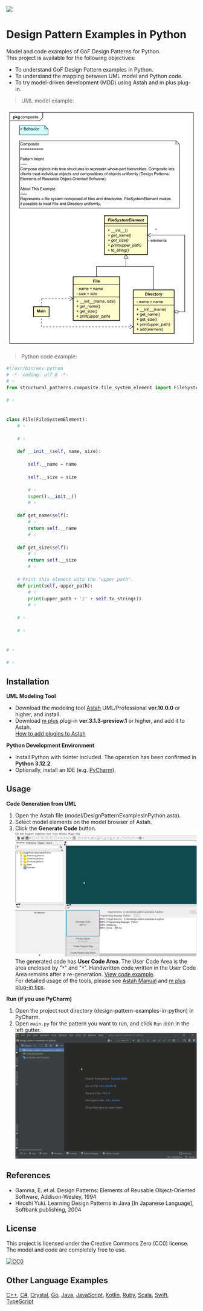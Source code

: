 [<img src="./screenshots/AllPatterns.svg">](https://raw.githubusercontent.com/takaakit/design-pattern-examples-in-python/master/screenshots/AllPatterns.svg)

Design Pattern Examples in Python
===

Model and code examples of GoF Design Patterns for Python.  
This project is available for the following objectives:  

* To understand GoF Design Pattern examples in Python.
* To understand the mapping between UML model and Python code.
* To try model-driven development (MDD) using Astah and m plus plug-in.

> UML model example:

![](./screenshots/CompositePattern.svg "Composite Pattern")

<a id="code-example"></a>
> Python code example:

```python
#!/usr/bin/env python
# -*- coding: utf-8 -*-
# ˅
from structural_patterns.composite.file_system_element import FileSystemElement

# ˄


class File(FileSystemElement):
    # ˅

    # ˄

    def __init__(self, name, size):

        self.__name = name

        self.__size = size

        # ˅
        super().__init__()
        # ˄

    def get_name(self):
        # ˅
        return self.__name
        # ˄

    def get_size(self):
        # ˅
        return self.__size
        # ˄

    # Print this element with the "upper_path".
    def print(self, upper_path):
        # ˅
        print(upper_path + '/' + self.to_string())
        # ˄

    # ˅

    # ˄


# ˅

# ˄
```

Installation
------------
**UML Modeling Tool**
* Download the modeling tool [Astah](https://astah.net/download) UML/Professional **ver.10.0.0** or higher, and install.  
* Download [m plus](https://sites.google.com/view/m-plus-plugin/download) plug-in **ver.3.1.3-preview.1** or higher, and add it to Astah.  
  [How to add plugins to Astah](https://astahblog.com/2014/12/15/astah_plugins/)

**Python Development Environment**  
* Install Python with tkinter included. The operation has been confirmed in **Python 3.12.2**.
* Optionally, install an IDE (e.g. [PyCharm](https://www.jetbrains.com/pycharm/download/)).

Usage
-----
**Code Generation from UML**
  1. Open the Astah file (model/DesignPatternExamplesInPython.asta).
  2. Select model elements on the model browser of Astah.
  3. Click the **Generate Code** button.  
  ![](./screenshots/GenerateCode.gif "Generate Code")  
  The generated code has **User Code Area**. The User Code Area is the area enclosed by "˅" and "˄". Handwritten code written in the User Code Area remains after a re-generation. [View code example](#code-example).  
  For detailed usage of the tools, please see [Astah Manual](https://astah.net/manual) and [m plus plug-in tips](https://sites.google.com/view/m-plus-plugin-tips).

**Run (if you use PyCharm)**
  1. Open the project root directory (design-pattern-examples-in-python) in PyCharm.
  2. Open `main.py` for the pattern you want to run, and click `Run` icon in the left gutter.
     ![](./screenshots/Run.gif "Run")  

References
----------
* Gamma, E. et al. Design Patterns: Elements of Reusable Object-Oriented Software, Addison-Wesley, 1994
* Hiroshi Yuki. Learning Design Patterns in Java [In Japanese Language], Softbank publishing, 2004

License
-------
This project is licensed under the Creative Commons Zero (CC0) license. The model and code are completely free to use.

[![CC0](https://i.creativecommons.org/p/zero/1.0/88x31.png "CC0")](https://creativecommons.org/publicdomain/zero/1.0/deed)

Other Language Examples
-----------------------
[C++](https://github.com/takaakit/design-pattern-examples-in-cpp), [C#](https://github.com/takaakit/design-pattern-examples-in-csharp), [Crystal](https://github.com/takaakit/design-pattern-examples-in-crystal), [Go](https://github.com/takaakit/design-pattern-examples-in-golang), [Java](https://github.com/takaakit/design-pattern-examples-in-java), [JavaScript](https://github.com/takaakit/design-pattern-examples-in-javascript), [Kotlin](https://github.com/takaakit/design-pattern-examples-in-kotlin), [Ruby](https://github.com/takaakit/design-pattern-examples-in-ruby), [Scala](https://github.com/takaakit/design-pattern-examples-in-scala), [Swift](https://github.com/takaakit/design-pattern-examples-in-swift), [TypeScript](https://github.com/takaakit/design-pattern-examples-in-typescript)
